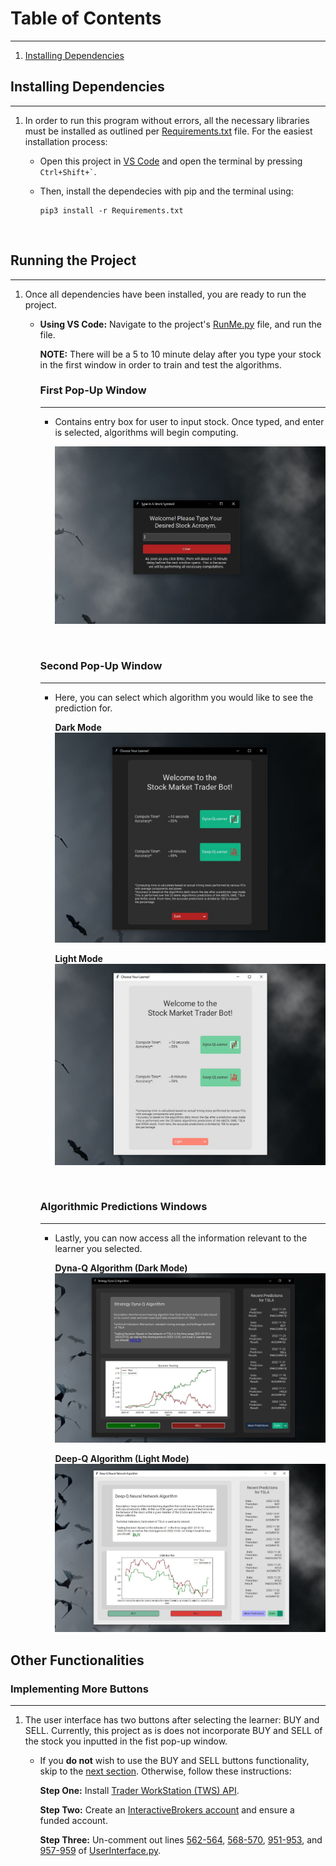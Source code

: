 # Table of Contents
---
1. [Installing Dependencies](#Introduction)


## Installing Dependencies <a name="Introduction"></a>
---
1. In order to run this program without errors, all the necessary libraries must be installed as outlined per [Requirements.txt](##Requirements.txt) file. For the easiest installation process: 
   - Open this project in [VS Code](https://code.visualstudio.com/download) and open the terminal by pressing 
``
Ctrl+Shift+`
``.
   - Then, install the dependecies with pip and the terminal using:
  
     ```
     pip3 install -r Requirements.txt
     ```
<br>

## Running the Project
---
1. Once all dependencies have been installed, you are ready to run the project.
    - **Using VS Code:** Navigate to the project's [RunMe.py](##RunMe.py) file, and run the file. 
        
        **NOTE:** There will be a 5 to 10 minute delay after you type your stock in the first window in order to train and test the algorithms.
        <br>

        ### First Pop-Up Window
        ---
        - Contains entry box for user to input stock. Once typed, and enter is selected, algorithms will begin computing.
  
          ![image](Images/FirstWindow.png)
          
          <br>

        ### Second Pop-Up Window
        ---
        - Here, you can select which algorithm you would like to see the prediction for.
        
            **Dark Mode**
          ![image](Images/DarkSecondWindow.png)
            <br>

            **Light Mode**
          ![image](Images/LightSecondWindow.png)

          <br>

        ### Algorithmic Predictions Windows
        ---
        - Lastly, you can now access all the information relevant to the learner you selected.

            **Dyna-Q Algorithm (Dark Mode)**
          ![](Images/DarkLastWindow.png)
            <br>
 
            **Deep-Q Algorithm (Light Mode)**
          ![](Images/LightLastWindow.png)  




## Other Functionalities
### Implementing More Buttons
---
1. The user interface has two buttons after selecting the learner: BUY and SELL. Currently, this project as is does not incorporate BUY and SELL of the stock you inputted in the fist pop-up window.

    - If you **do not** wish to use the BUY and SELL buttons functionality, skip to the [next section](). Otherwise, follow these instructions:
    
        **Step One:** Install [Trader WorkStation (TWS) API](https://www.interactivebrokers.com/en/trading/tws.php#tws-software).
        
        **Step Two:** Create an [InteractiveBrokers account](https://gdcdyn.interactivebrokers.com/Universal/Application) and ensure a funded account.

        **Step Three:** Un-comment out lines [562-564](), [568-570](), [951-953](), and [957-959]() of [UserInterface.py](##UserInterface.py).